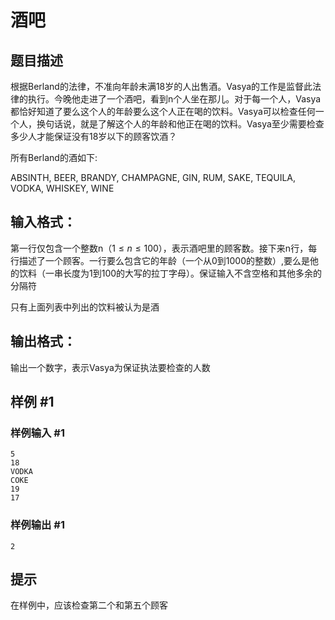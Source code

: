 # 酒吧

## 题目描述


根据Berland的法律，不准向年龄未满18岁的人出售酒。Vasya的工作是监督此法律的执行。今晚他走进了一个酒吧，看到n个人坐在那儿。对于每一个人，Vasya都恰好知道了要么这个人的年龄要么这个人正在喝的饮料。Vasya可以检查任何一个人，换句话说，就是了解这个人的年龄和他正在喝的饮料。Vasya至少需要检查多少人才能保证没有18岁以下的顾客饮酒？

所有Berland的酒如下:

ABSINTH, BEER, BRANDY, CHAMPAGNE, GIN, RUM, SAKE, TEQUILA, VODKA, WHISKEY, WINE

## 输入格式：

第一行仅包含一个整数n（$1\leq n\leq100$），表示酒吧里的顾客数。接下来n行，每行描述了一个顾客。一行要么包含它的年龄（一个从0到1000的整数）,要么是他的饮料（一串长度为1到100的大写的拉丁字母）。保证输入不含空格和其他多余的分隔符

只有上面列表中列出的饮料被认为是酒

## 输出格式：

输出一个数字，表示Vasya为保证执法要检查的人数



## 样例 #1

### 样例输入 #1

```
5
18
VODKA
COKE
19
17
```

### 样例输出 #1

```
2
```
## 提示

在样例中，应该检查第二个和第五个顾客

